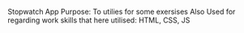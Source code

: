 Stopwatch App
Purpose:
To utilies for some exersises
Also Used for regarding work
skills that here utilised:
HTML, CSS, JS
